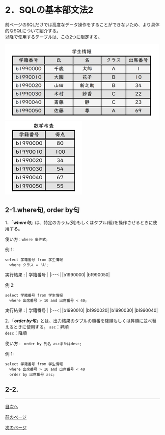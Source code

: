 # 2．SQLの基本部文法2

前ページのSQLだけでは高度なデータ操作をすることができないため、より具体的なSQLについて紹介する。  
以降で使用するテーブルは、この2つに限定する。  

<img width="500" src="https://github.com/122yuuki/SDP_DB/blob/main/Section_2/DB_%E3%83%86%E3%83%BC%E3%83%96%E3%83%AB%E4%BE%8B.png">
<img width="250" src="https://github.com/122yuuki/SDP_DB/blob/main/Section_2/DB_%E3%83%86%E3%83%BC%E3%83%96%E3%83%AB%E4%BE%8B2.png">  

## 2-1.where句, order by句

1．「***where句***」は、特定のカラム(列)もしくはタプル(組)を操作させるときに使用する。  

使い方 : ` where 条件式; `

例 1: 
```
select 学籍番号 from 学生情報
  where クラス = 'A';
```
実行結果 : 
| 学籍番号 |
|:---:|
|b1990000|
|b1990050|

例 2:
```
select 学籍番号 from 学生情報
  where 出席番号 > 10 and 出席番号 < 40;
```
実行結果 : 
| 学籍番号 |
|:---:|
|b1990010|
|b1990020|
|b1990030|
|b1990040|

2．「***order by句***」とは、出力結果のタプルの順番を降順もしくは昇順に並べ替えるときに使用する。
`asc`：昇順  
`desc`：降順  

使い方 : ` order by 列名 ascまたはdesc;` 

例 1:
```
select 学籍番号 from 学生情報
  where 出席番号 > 10 and 出席番号 < 40
  order by 出席番号 asc;
```

## 2-2.





___
[目次へ](https://github.com/122yuuki/SDP_DB/blob/main/README.md)  

[前のページ](https://github.com/122yuuki/SDP_DB/blob/main/Section_2/section_2-2.md)  

[次のページ](https://github.com/122yuuki/SDP_DB/blob/main/Section_2/section_2-4.md)
